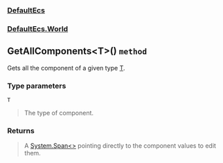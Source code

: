 ### [DefaultEcs](./DefaultEcs.md 'DefaultEcs')
### [DefaultEcs.World](./DefaultEcs-World.md 'DefaultEcs.World')
## GetAllComponents&lt;T&gt;() `method`
Gets all the component of a given type [T](#DefaultEcs-World-GetAllComponents-T-()-T 'DefaultEcs.World.GetAllComponents&lt;T&gt;().T').
### Type parameters

<a name='DefaultEcs-World-GetAllComponents-T-()-T'></a>
`T`
>The type of component.
### Returns
>A [System.Span&lt;&gt;](https://docs.microsoft.com/en-us/dotnet/api/System.Span-1 'System.Span&lt;&gt;') pointing directly to the component values to edit them.
